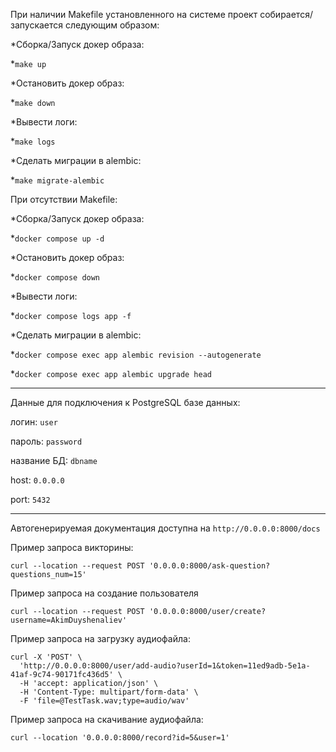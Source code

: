 При наличии Makefile установленного на системе
проект собирается/запускается следующим образом:

*Сборка/Запуск докер образа:

  *`make up`

*Остановить докер образ:

  *`make down`

*Вывести логи:

  *`make logs`

*Сделать миграции в alembic:

  *`make migrate-alembic`

При отсутствии Makefile:

*Сборка/Запуск докер образа:

  *`docker compose up -d`

*Остановить докер образ:

  *`docker compose down`

*Вывести логи:

  *`docker compose logs app -f`

*Сделать миграции в alembic:

  *`docker compose exec app alembic revision --autogenerate`

  *`docker compose exec app alembic upgrade head`


-------------------

Данные для подключения к PostgreSQL базе данных:

логин: `user`

пароль: `password`

название БД: `dbname`

host: `0.0.0.0`

port: `5432`

-------------------

Автогенерируемая документация доступна на `http://0.0.0.0:8000/docs`

Пример запроса викторины:
```
curl --location --request POST '0.0.0.0:8000/ask-question?questions_num=15'
```

Пример запроса на создание пользователя
```
curl --location --request POST '0.0.0.0:8000/user/create?username=AkimDuyshenaliev'
```

Пример запроса на загрузку аудиофайла:
```
curl -X 'POST' \
  'http://0.0.0.0:8000/user/add-audio?userId=1&token=11ed9adb-5e1a-41af-9c74-90171fc436d5' \
  -H 'accept: application/json' \
  -H 'Content-Type: multipart/form-data' \
  -F 'file=@TestTask.wav;type=audio/wav'
```

Пример запроса на скачивание аудиофайла:
```
curl --location '0.0.0.0:8000/record?id=5&user=1'
```